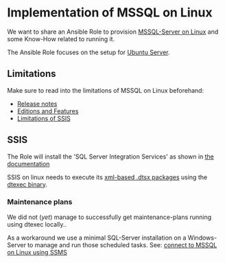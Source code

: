 # Implementation of MSSQL on Linux

We want to share an Ansible Role to provision [MSSQL-Server on Linux](https://learn.microsoft.com/en-us/sql/linux/sql-server-linux-setup) and some Know-How related to running it.

The Ansible Role focuses on the setup for [Ubuntu Server](https://learn.microsoft.com/en-us/sql/linux/quickstart-install-connect-ubuntu).


## Limitations

Make sure to read into the limitations of MSSQL on Linux beforehand:

* [Release notes](https://learn.microsoft.com/en-us/sql/linux/sql-server-linux-release-notes-2022)
* [Editions and Features](https://learn.microsoft.com/en-us/sql/linux/sql-server-linux-editions-and-components-2022)
* [Limitations of SSIS](https://learn.microsoft.com/en-us/sql/linux/sql-server-linux-ssis-known-issues?view=sql-server-ver16#supported-and-unsupported-maintenance-plan-tasks)

## SSIS

The Role will install the 'SQL Server Integration Services' as shown in [the documentation](https://learn.microsoft.com/en-us/sql/linux/sql-server-linux-setup-ssis?tabs=ubuntu)

SSIS on linux needs to execute its [xml-based .dtsx packages](https://learn.microsoft.com/en-us/sql/integration-services/integration-services-ssis-packages) using the [dtexec binary](https://learn.microsoft.com/en-us/sql/integration-services/packages/dtexec-utility).

### Maintenance plans

We did not (_yet_) manage to successfully get maintenance-plans running using dtexec locally..

As a workaround we use a minimal SQL-Server installation on a Windows-Server to manage and run those scheduled tasks. See: [connect to MSSQL on Linux using SSMS](https://learn.microsoft.com/en-us/sql/linux/sql-server-linux-manage-ssms?view=sql-server-ver16)
